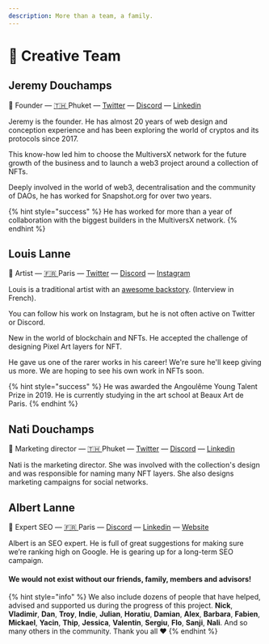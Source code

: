 ```yaml
---
description: More than a team, a family.
---
```


# 🎨 Creative Team

## Jeremy Douchamps

👋 Founder — [🇹🇭 ](https://emojipedia.org/flag-thailand/)Phuket — [Twitter](https://twitter.com/GokaiLabs) — [Discord](https://discordapp.com/users/Jeremy%20|%20Gokai%20Labs#0633) — [Linkedin](https://www.linkedin.com/in/jeremy-douchamps/)&#x20;

Jeremy is the founder. He has almost 20 years of web design and conception experience and has been exploring the world of cryptos and its protocols since 2017.

This know-how led him to choose the MultiversX network for the future growth of the business and to launch a web3 project around a collection of NFTs.

Deeply involved in the world of web3, decentralisation and the community of DAOs, he has worked for Snapshot.org for over two years.

{% hint style="success" %}
He has worked for more than a year of collaboration with the biggest builders in the MultiversX network.
{% endhint %}

## Louis Lanne

👋 Artist — [🇫🇷](https://emojipedia.org/flag-france/)[ ](https://emojipedia.org/flag-thailand/)Paris — [Twitter](https://twitter.com/Lanne\_L) — [Discord](https://https/discord.com/users/LouisLanne#2568) — [Instagram](https://www.instagram.com/louislanne/)

Louis is a traditional artist with an [awesome backstory](https://www.unfanzineparmois.com/ici\_yann/louis-lanne-compost/). (Interview in French).

You can follow his work on Instagram, but he is not often active on Twitter or Discord.

New in the world of blockchain and NFTs. He accepted the challenge of designing Pixel Art layers for NFT.

He gave us one of the rarer works in his career! We're sure he'll keep giving us more. We are hoping to see his own work in NFTs soon.

{% hint style="success" %}
He was awarded the Angoulême Young Talent Prize in 2019. He is currently studying in the art school at Beaux Art de Paris.
{% endhint %}

## Nati Douchamps

👋 Marketing director — [🇹🇭 ](https://emojipedia.org/flag-thailand/)Phuket — [Twitter](https://twitter.com/OSymbolique) — [Discord](https://discord.com/users/OrangeSymbolique#8860) — [Linkedin](https://www.linkedin.com/in/nati-douchamps-1151a8144/)

Nati is the marketing director. She was involved with the collection's design and was responsible for naming many NFT layers. She also designs marketing campaigns for social networks.

## Albert Lanne

👋 Expert SEO — [🇫🇷](https://emojipedia.org/flag-france/)[ ](https://emojipedia.org/flag-thailand/)Paris — [Discord](https://discord.com/users/.Albert.blend#0289) — [Linkedin](https://www.linkedin.com/in/albertlanne/) — [Website](https://albertlanne.com/)

Albert is an SEO expert. He is full of great suggestions for making sure we’re ranking high on Google. He is gearing up for a long-term SEO campaign.

#### We would not exist without our friends, family, members and advisors!

{% hint style="info" %}
We also include dozens of people that have helped, advised and supported us during the progress of this project. **Nick**, **Vladimir**, **Dan**, **Troy**, **Indie**, **Julian**, **Horatiu**, **Damian**, **Alex**, **Barbara**, **Fabien**, **Mickael**, **Yacin**, **Thip**, **Jessica**, **Valentin**, **Sergiu**, **Flo**, **Sanji**, **Nali**. And so many others in the community. Thank you all ❤️
{% endhint %}
